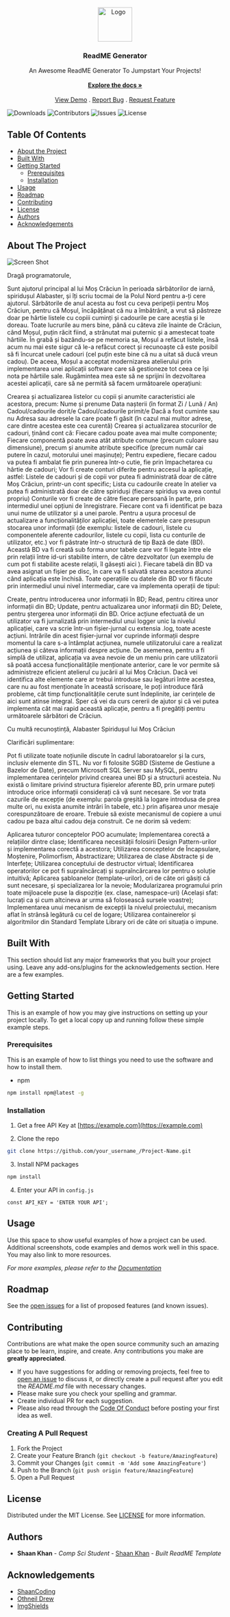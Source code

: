 <br/>
<p align="center">
  <a href="https://github.com/ShaanCoding/ReadME-Generator">
    <img src="images/logo.png" alt="Logo" width="80" height="80">
  </a>

  <h3 align="center">ReadME Generator</h3>

  <p align="center">
    An Awesome ReadME Generator To Jumpstart Your Projects!
    <br/>
    <br/>
    <a href="https://github.com/ShaanCoding/ReadME-Generator"><strong>Explore the docs »</strong></a>
    <br/>
    <br/>
    <a href="https://github.com/ShaanCoding/ReadME-Generator">View Demo</a>
    .
    <a href="https://github.com/ShaanCoding/ReadME-Generator/issues">Report Bug</a>
    .
    <a href="https://github.com/ShaanCoding/ReadME-Generator/issues">Request Feature</a>
  </p>
</p>

![Downloads](https://img.shields.io/github/downloads/ShaanCoding/ReadME-Generator/total) ![Contributors](https://img.shields.io/github/contributors/ShaanCoding/ReadME-Generator?color=dark-green) ![Issues](https://img.shields.io/github/issues/ShaanCoding/ReadME-Generator) ![License](https://img.shields.io/github/license/ShaanCoding/ReadME-Generator) 

## Table Of Contents

* [About the Project](#about-the-project)
* [Built With](#built-with)
* [Getting Started](#getting-started)
  * [Prerequisites](#prerequisites)
  * [Installation](#installation)
* [Usage](#usage)
* [Roadmap](#roadmap)
* [Contributing](#contributing)
* [License](#license)
* [Authors](#authors)
* [Acknowledgements](#acknowledgements)

## About The Project

![Screen Shot](screenshot.png)

Dragă programatorule,

Sunt ajutorul principal al lui Moș Crăciun în perioada sărbătorilor de iarnă, spiridușul Alabaster, și îți scriu tocmai de la Polul Nord pentru a-ți cere ajutorul.
Sărbătorile de anul acesta au fost cu ceva peripeții pentru Moș Crăciun, pentru că Moșul, încăpățânat că nu a îmbătrânit, a vrut să păstreze doar pe hârtie listele cu copiii cuminți și cadourile pe care aceștia și le doreau. Toate lucrurile au mers bine, până cu câteva zile înainte de Crăciun, când Moșul, puțin răcit fiind, a strănutat mai puternic și a amestecat toate hârtiile. În grabă și bazându-se pe memoria sa, Moșul a refăcut listele, însă acum nu mai este sigur că le-a refăcut corect și recunoaște că este posibil să fi încurcat unele cadouri (cel puțin este bine că nu a uitat să ducă vreun cadou). De aceea, Moșul a acceptat modernizarea atelierului prin implementarea unei aplicații software care să gestioneze tot ceea ce își nota pe hârtiile sale.
Rugămintea mea este să ne sprijini în dezvoltarea acestei aplicații, care să ne permită să facem următoarele operațiuni:

Crearea și actualizarea listelor cu copii și anumite caracteristici ale acestora, precum:
Nume și prenume
Data nașterii (în format Zi / Lună / An)
Cadoul/cadourile dorit/e
Cadoul/cadourile primit/e
Dacă a fost cuminte sau nu
Adresa sau adresele la care poate fi găsit (în cazul mai multor adrese, care dintre acestea este cea curentă)
Crearea și actualizarea stocurilor de cadouri, ținând cont că:
Fiecare cadou poate avea mai multe componente;
Fiecare componentă poate avea atât atribute comune (precum culoare sau dimensiune), precum și anumite atribute specifice (precum număr cai putere în cazul, motorului unei mașinuțe);
Pentru expediere, fiecare cadou va putea fi ambalat fie prin punerea într-o cutie, fie prin împachetarea cu hârtie de cadouri;
Vor fi create conturi diferite pentru accesul la aplicație, astfel:
Listele de cadouri și de copii vor putea fi administrată doar de către Moș Crăciun, printr-un cont specific;
Lista cu cadourile create în atelier va putea fi administrată doar de către spiriduși (fiecare spiriduș va avea contul propriu)
Conturile vor fi create de către fiecare persoană în parte, prin intermediul unei opțiuni de înregistrare.
Fiecare cont va fi identificat pe baza unui nume de utilizator și a unei parole.
Pentru a ușura procesul de actualizare a funcționalităților aplicației, toate elementele care presupun stocarea unor informații (de exemplu: listele de cadouri, listele cu componentele aferente cadourilor, listele cu copii, lista cu conturile de utilizator, etc.) vor fi păstrate într-o structură de tip Bază de date (BD). Această BD va fi creată sub forma unor tabele care vor fi legate între ele prin relații între id-uri stabilite intern, de către dezvoltator (un exemplu de cum pot fi stabilite aceste relații, îl găsești aici ). Fiecare tabelă din BD va avea asignat un fișier pe disc, în care va fi salvată starea acestora atunci când aplicația este închisă. Toate operațiile cu datele din BD vor fi făcute prin intermediul unui nivel intermediar, care va implementa operații de tipul:

Create, pentru introducerea unor informații în BD;
Read, pentru citirea unor informații din BD;
Update, pentru actualizarea unor informații din BD;
Delete, pentru ștergerea unor informații din BD.
Orice acțiune efectuată de un utilizator va fi jurnalizată prin intermediul unui logger unic la nivelul aplicației, care va scrie într-un fișier-jurnal cu extensia .log, toate aceste acțiuni. Intrările din acest fișier-jurnal vor cuprinde informații despre momentul la care s-a întâmplat acțiunea, numele utilizatorului care a realizat acțiunea și câteva informații despre acțiune. De asemenea, pentru a fi simplă de utilizat, aplicația va avea nevoie de un meniu prin care utilizatorii să poată accesa funcționalitățile menționate anterior, care le vor permite să administreze eficient atelierul cu jucării al lui Moș Crăciun. Dacă vei identifica alte elemente care ar trebui introduse sau legături între acestea, care nu au fost menționate în această scrisoare, le poți introduce fără probleme, cât timp funcționalitățile cerute sunt îndeplinite, iar cerințele de aici sunt atinse integral. Sper că vei da curs cererii de ajutor și că vei putea implementa cât mai rapid această aplicație, pentru a fi pregătiți pentru următoarele sărbători de Crăciun.

Cu multă recunoștință,
Alabaster
Spiridușul lui Moș Crăciun

Clarificări suplimentare:

Pot fi utilizate toate noțiunile discute în cadrul laboratoarelor și la curs, inclusiv elemente din STL.
Nu vor fi folosite SGBD (Sisteme de Gestiune a Bazelor de Date), precum Microsoft SQL Server sau MySQL, pentru implementarea cerințelor privind crearea unei BD și a structurii acesteia.
Nu există o limitare privind structura fișierelor aferente BD, prin urmare puteți introduce orice informații considerați că vă sunt necesare.
Se vor trata cazurile de excepție (de exemplu: parola greșită la logare introdusa de prea multe ori, nu exista anumite intrări în tabele, etc.) prin afișarea unor mesaje corespunzătoare de eroare.
Trebuie să existe mecanismul de copiere a unui cadou pe baza altui cadou deja construit.
Ce ne dorim să vedem:

Aplicarea tuturor conceptelor POO acumulate;
Implementarea corectă a relațiilor dintre clase;
Identificarea necesității folosirii Design Pattern-urilor și implementarea corectă a acestora;
Utilizarea conceptelor de Încapsulare, Moștenire, Polimorfism, Abstractizare;
Utilizarea de clase Abstracte și de Interfețe;
Utilizarea conceptului de destructor virtual;
Identificarea operatorilor ce pot fi supraîncărcați și supraîncărcarea lor pentru o soluție intuitivă;
Aplicarea șabloanelor (template-urilor), ori de câte ori găsiți că sunt necesare, și specializarea lor la nevoie;
Modularizarea programului prin toate mijloacele puse la dispoziție (ex. clase, namespace-uri) (Același sfat: lucrați ca și cum altcineva ar urma să folosească sursele voastre);
Implementarea unui mecanism de excepții la nivelul proiectului, mecanism aflat în strânsă legătură cu cel de logare;
Utilizarea containerelor și algoritmilor din Standard Template Library ori de câte ori situația o impune.

## Built With

This section should list any major frameworks that you built your project using. Leave any add-ons/plugins for the acknowledgements section. Here are a few examples.

## Getting Started

This is an example of how you may give instructions on setting up your project locally.
To get a local copy up and running follow these simple example steps.

### Prerequisites

This is an example of how to list things you need to use the software and how to install them.

* npm

```sh
npm install npm@latest -g
```

### Installation

1. Get a free API Key at [https://example.com](https://example.com)

2. Clone the repo

```sh
git clone https://github.com/your_username_/Project-Name.git
```

3. Install NPM packages

```sh
npm install
```

4. Enter your API in `config.js`

```JS
const API_KEY = 'ENTER YOUR API';
```

## Usage

Use this space to show useful examples of how a project can be used. Additional screenshots, code examples and demos work well in this space. You may also link to more resources.

_For more examples, please refer to the [Documentation](https://example.com)_

## Roadmap

See the [open issues](https://github.com/ShaanCoding/ReadME-Generator/issues) for a list of proposed features (and known issues).

## Contributing

Contributions are what make the open source community such an amazing place to be learn, inspire, and create. Any contributions you make are **greatly appreciated**.
* If you have suggestions for adding or removing projects, feel free to [open an issue](https://github.com/ShaanCoding/ReadME-Generator/issues/new) to discuss it, or directly create a pull request after you edit the *README.md* file with necessary changes.
* Please make sure you check your spelling and grammar.
* Create individual PR for each suggestion.
* Please also read through the [Code Of Conduct](https://github.com/ShaanCoding/ReadME-Generator/blob/main/CODE_OF_CONDUCT.md) before posting your first idea as well.

### Creating A Pull Request

1. Fork the Project
2. Create your Feature Branch (`git checkout -b feature/AmazingFeature`)
3. Commit your Changes (`git commit -m 'Add some AmazingFeature'`)
4. Push to the Branch (`git push origin feature/AmazingFeature`)
5. Open a Pull Request

## License

Distributed under the MIT License. See [LICENSE](https://github.com/ShaanCoding/ReadME-Generator/blob/main/LICENSE.md) for more information.

## Authors

* **Shaan Khan** - *Comp Sci Student* - [Shaan Khan](https://github.com/ShaanCoding/) - *Built ReadME Template*

## Acknowledgements

* [ShaanCoding](https://github.com/ShaanCoding/)
* [Othneil Drew](https://github.com/othneildrew/Best-README-Template)
* [ImgShields](https://shields.io/)
